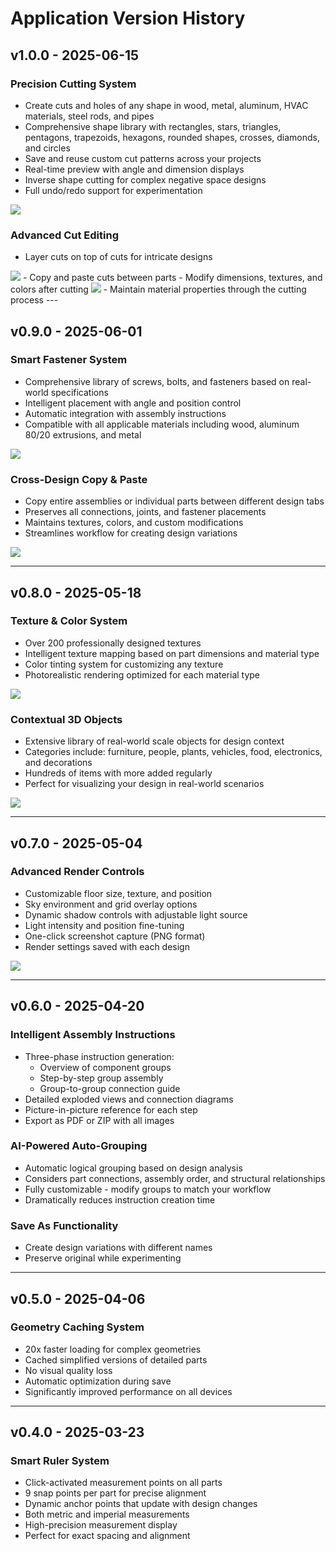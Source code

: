 # Application Version History

## v1.0.0 - 2025-06-15
### Precision Cutting System
- Create cuts and holes of any shape in wood, metal, aluminum, HVAC materials, steel rods, and pipes
- Comprehensive shape library with rectangles, stars, triangles, pentagons, trapezoids, hexagons, rounded shapes, crosses, diamonds, and circles
- Save and reuse custom cut patterns across your projects
- Real-time preview with angle and dimension displays
- Inverse shape cutting for complex negative space designs
- Full undo/redo support for experimentation
<img src="https://assets.craftyamigo.com/assets/update-assets/app/cuts.gif">

### Advanced Cut Editing
- Layer cuts on top of cuts for intricate designs
<img src="https://assets.craftyamigo.com/assets/update-assets/app/layered-cuts.gif">
- Copy and paste cuts between parts
- Modify dimensions, textures, and colors after cutting
<img src="https://assets.craftyamigo.com/assets/update-assets/app/modify-dimensions-cuts.gif">
- Maintain material properties through the cutting process
---

## v0.9.0 - 2025-06-01
### Smart Fastener System
- Comprehensive library of screws, bolts, and fasteners based on real-world specifications
- Intelligent placement with angle and position control
- Automatic integration with assembly instructions
- Compatible with all applicable materials including wood, aluminum 80/20 extrusions, and metal
<img src="https://assets.craftyamigo.com/assets/update-assets/app/fasteners.gif">


### Cross-Design Copy & Paste
- Copy entire assemblies or individual parts between different design tabs
- Preserves all connections, joints, and fastener placements
- Maintains textures, colors, and custom modifications
- Streamlines workflow for creating design variations
<img src="https://assets.craftyamigo.com/assets/update-assets/app/copy-paste.gif">


---

## v0.8.0 - 2025-05-18
### Texture & Color System
- Over 200 professionally designed textures
- Intelligent texture mapping based on part dimensions and material type
- Color tinting system for customizing any texture
- Photorealistic rendering optimized for each material type
<img src="https://assets.craftyamigo.com/assets/update-assets/app/textures.gif">



### Contextual 3D Objects
- Extensive library of real-world scale objects for design context
- Categories include: furniture, people, plants, vehicles, food, electronics, and decorations
- Hundreds of items with more added regularly
- Perfect for visualizing your design in real-world scenarios
<img src="https://assets.craftyamigo.com/assets/update-assets/app/dog.gif">

---

## v0.7.0 - 2025-05-04
### Advanced Render Controls
- Customizable floor size, texture, and position
- Sky environment and grid overlay options
- Dynamic shadow controls with adjustable light source
- Light intensity and position fine-tuning
- One-click screenshot capture (PNG format)
- Render settings saved with each design
<img src="https://assets.craftyamigo.com/assets/update-assets/app/render-options.gif">


---

## v0.6.0 - 2025-04-20
### Intelligent Assembly Instructions
- Three-phase instruction generation:
  - Overview of component groups
  - Step-by-step group assembly
  - Group-to-group connection guide
- Detailed exploded views and connection diagrams
- Picture-in-picture reference for each step
- Export as PDF or ZIP with all images

### AI-Powered Auto-Grouping
- Automatic logical grouping based on design analysis
- Considers part connections, assembly order, and structural relationships
- Fully customizable - modify groups to match your workflow
- Dramatically reduces instruction creation time

### Save As Functionality
- Create design variations with different names
- Preserve original while experimenting

---

## v0.5.0 - 2025-04-06
### Geometry Caching System
- 20x faster loading for complex geometries
- Cached simplified versions of detailed parts
- No visual quality loss
- Automatic optimization during save
- Significantly improved performance on all devices

---

## v0.4.0 - 2025-03-23
### Smart Ruler System
- Click-activated measurement points on all parts
- 9 snap points per part for precise alignment
- Dynamic anchor points that update with design changes
- Both metric and imperial measurements
- High-precision measurement display
- Perfect for exact spacing and alignment